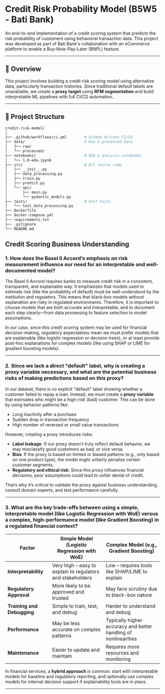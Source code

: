 # Credit Risk Probability Model (B5W5 - Bati Bank)

An end-to-end implementation of a credit scoring system that predicts the risk probability of customers using behavioral transaction data. This project was developed as part of Bati Bank's collaboration with an eCommerce platform to enable a Buy-Now-Pay-Later (BNPL) feature.

---

## 🚀 Overview

This project involves building a credit risk scoring model using alternative data, particularly transaction histories. Since traditional default labels are unavailable, we create a **proxy target** using **RFM segmentation** and build interpretable ML pipelines with full CI/CD automation.

---

## 📁 Project Structure

```bash
credit-risk-model/
│
├── .github/workflows/ci.yml        # GitHub Actions CI/CD
├── data/                           # Raw & processed data
│   ├── raw/
│   └── processed/
├── notebooks/                      # EDA & analysis notebooks
│   └── 1.0-eda.ipynb
├── src/                            # All source code
│   ├── __init__.py
│   ├── data_processing.py
│   ├── train.py
│   ├── predict.py
│   └── api/
│       ├── main.py
│       └── pydantic_models.py
├── tests/                          # Unit tests
│   └── test_data_processing.py
├── Dockerfile
├── docker-compose.yml
├── requirements.txt
├── .gitignore
└── README.md
```

## Credit Scoring Business Understanding

### 1. How does the Basel II Accord’s emphasis on risk measurement influence our need for an interpretable and well-documented model?

The Basel II Accord requires banks to measure credit risk in a consistent, transparent, and explainable way. It emphasizes that models used to estimate risk (like the probability of default) must be well-understood by the institution and regulators. This means that black-box models without explanation are risky in regulated environments. Therefore, it is important to choose models that are both accurate and interpretable, and to document each step clearly—from data processing to feature selection to model assumptions.

In our case, since this credit scoring system may be used for financial decision-making, regulatory expectations mean we must prefer models that are explainable (like logistic regression or decision trees), or at least provide post-hoc explanations for complex models (like using SHAP or LIME for gradient boosting models).

---

### 2. Since we lack a direct "default" label, why is creating a proxy variable necessary, and what are the potential business risks of making predictions based on this proxy?

In our dataset, there is no explicit "default" label showing whether a customer failed to repay a loan. Instead, we must create a **proxy variable** that estimates who might be a high-risk (bad) customer. This can be done by using behavior patterns like:
- Long inactivity after a purchase
- Sudden drop in transaction frequency
- High number of reversed or small value transactions

However, creating a proxy introduces risks:
- **Label leakage**: If our proxy doesn’t truly reflect default behavior, we may misclassify good customers as bad, or vice versa.
- **Bias**: If the proxy is based on limited or biased patterns (e.g., only based on one product type), the model might unfairly penalize certain customer segments.
- **Regulatory and ethical risk**: Since this proxy influences financial decisions, poor assumptions could lead to unfair denial of credit.

That’s why it’s critical to validate the proxy against business understanding, consult domain experts, and test performance carefully.

---

### 3. What are the key trade-offs between using a simple, interpretable model (like Logistic Regression with WoE) versus a complex, high-performance model (like Gradient Boosting) in a regulated financial context?

| Factor | Simple Model (Logistic Regression with WoE) | Complex Model (e.g., Gradient Boosting) |
|--------|---------------------------------------------|------------------------------------------|
| **Interpretability** | Very high – easy to explain to regulators and stakeholders | Low – requires tools like SHAP/LIME to explain |
| **Regulatory Approval** | More likely to be approved and trusted | May face scrutiny due to black-box nature |
| **Training and Debugging** | Simple to train, test, and debug | Harder to understand and debug |
| **Performance** | May be less accurate on complex patterns | Typically higher accuracy and better handling of nonlinearities |
| **Maintenance** | Easier to update and maintain | Requires more resources and monitoring |

In financial services, a **hybrid approach** is common: start with interpretable models for baseline and regulatory reporting, and optionally use complex models for internal decision support if explainability tools are in place.

---


